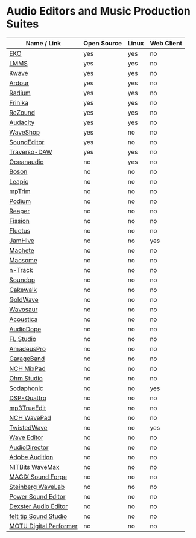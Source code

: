 # Audio Editors and Music Production Suites
| Name / Link                                                                           | Open Source | Linux | Web Client |
| ------------------------------------------------------------------------------------- | ----------- | ----- | ---------- |
| [EKO](http://semiletov.org/eko/)                                                      | yes         | yes   | no         |
| [LMMS](https://lmms.io/)                                                              | yes         | yes   | no         |
| [Kwave](http://kwave.sourceforge.net/)                                                | yes         | yes   | no         |
| [Ardour](http://ardour.org/)                                                          | yes         | yes   | no         |
| [Radium](http://users.notam02.no/~kjetism/radium/)                                    | yes         | yes   | no         |
| [Frinika](http://www.frinika.com/)                                                    | yes         | yes   | no         |
| [ReZound](http://rezound.sourceforge.net/)                                            | yes         | yes   | no         |
| [Audacity](https://www.audacityteam.org/)                                             | yes         | yes   | no         |
| [WaveShop](http://waveshop.sourceforge.net/)                                          | yes         | no    | no         |
| [SoundEditor](http://www.freesoundeditor.com/accueileng.html)                         | yes         | no    | no         |
| [Traverso-DAW](https://traverso-daw.org/)                                             | yes         | yes   | no         |
| [Oceanaudio](http://www.ocenaudio.com/)                                               | no          | yes   | no         |
| [Boson](http://gedanum.eu/boson/)                                                     | no          | no    | no         |
| [Leapic](http://www.leapic.com/audio-editor.htm)                                      | no          | no    | no         |
| [mpTrim](https://www.mptrim.com/)                                                     | no          | no    | no         |
| [Podium](https://zynewave.com/podium-free/)                                           | no          | no    | no         |
| [Reaper](http://reaper.fm/)                                                           | no          | no    | no         |
| [Fission](https://rogueamoeba.com/fission/)                                           | no          | no    | no         |
| [Fluctus](https://www.loudlab-app.com/fluctus-app)                                    | no          | no    | no         |
| [JamHive](http://www.jamhive.com/)                                                    | no          | no    | yes        |
| [Machete](http://www.machetesoft.com/about-machete.html)                              | no          | no    | no         |
| [Macsome](https://www.macsome.com/audio-editor-mac/index.html)                        | no          | no    | no         |
| [n-Track](https://ntrack.com/digital-audio-workstation.php)                           | no          | no    | no         |
| [Soundop](https://ivosight.com/)                                                      | no          | no    | no         |
| [Cakewalk](https://www.bandlab.com/products/cakewalk)                                 | no          | no    | no         |
| [GoldWave](http://www.goldwave.com/)                                                  | no          | no    | no         |
| [Wavosaur](https://www.wavosaur.com/)                                                 | no          | no    | no         |
| [Acoustica](https://acondigital.com/products/acoustica-audio-editor/)                 | no          | no    | no         |
| [AudioDope](http://www.audiodope.org/)                                                | no          | no    | no         |
| [FL Studio](https://www.image-line.com/flstudio/)                                     | no          | no    | no         |
| [AmadeusPro](https://www.hairersoft.com/pro.html)                                     | no          | no    | no         |
| [GarageBand](https://www.apple.com/mac/garageband/)                                   | no          | no    | no         |
| [NCH MixPad](https://www.nch.com.au/mixpad/index.html)                                | no          | no    | no         |
| [Ohm Studio](http://www.ohmstudio.com/)                                               | no          | no    | no         |
| [Sodaphonic](https://sodaphonic.com/)                                                 | no          | no    | yes        |
| [DSP-Quattro](http://www.dsp-quattro.com/dspquattro/Site/DSP-Quattro.html)            | no          | no    | no         |
| [mp3TrueEdit](https://www.ithinkapps.com/)                                            | no          | no    | no         |
| [NCH WavePad](https://www.nch.com.au/wavepad/index.html)                              | no          | no    | no         |
| [TwistedWave](https://twistedwave.com/)                                               | no          | no    | yes        |
| [Wave Editor](http://www.wave-editor.com/)                                            | no          | no    | no         |
| [AudioDirector](https://www.cyberlink.com/products/audiodirector/features_en_US.html) | no          | no    | no         |
| [Adobe Audition](https://www.adobe.com/products/audition.html)                        | no          | no    | no         |
| [NITBits WaveMax](http://www.wave-max.com/features_soundeditor.php)                   | no          | no    | no         |
| [MAGIX Sound Forge](https://www.magix.com/us/music/sound-forge/)                      | no          | no    | no         |
| [Steinberg WaveLab](https://www.steinberg.net/en/products/wavelab/start.html)         | no          | no    | no         |
| [Power Sound Editor](https://free-sound-editor.com/)                                  | no          | no    | no         |
| [Dexster Audio Editor](https://www.softdivshareware.com/audioeditor.html)             | no          | no    | no         |
| [felt tip Sound Studio](http://www.felttip.com/ss/)                                   | no          | no    | no         |
| [MOTU Digital Performer](http://motu.com/products/software/dp/)                       | no          | no    | no         |
